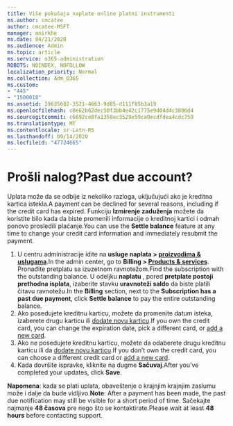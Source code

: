 ```yaml
---
title: Više pokušaja naplate online platni instrumenti
ms.author: cmcatee
author: cmcatee-MSFT
manager: mnirkhe
ms.date: 04/21/2020
ms.audience: Admin
ms.topic: article
ms.service: o365-administration
ROBOTS: NOINDEX, NOFOLLOW
localization_priority: Normal
ms.collection: Adm_O365
ms.custom:
- "445"
- "1500018"
ms.assetid: 29635602-3521-4663-9d85-d111f85b3a19
ms.openlocfilehash: c0e62b02dec50f3bb4e42c1775e9d04d4c3806d4
ms.sourcegitcommit: c6692ce0fa1358ec3529e59ca0ecdfdea4cdc759
ms.translationtype: MT
ms.contentlocale: sr-Latn-RS
ms.lasthandoff: 09/14/2020
ms.locfileid: "47724665"
---
```

# <a name="past-due-account"></a><span data-ttu-id="bade9-102">Prošli nalog?</span><span class="sxs-lookup"><span data-stu-id="bade9-102">Past due account?</span></span>

<span data-ttu-id="bade9-103">Uplata može da se odbije iz nekoliko razloga, uključujući ako je kreditna kartica istekla.</span><span class="sxs-lookup"><span data-stu-id="bade9-103">A payment can be declined for several reasons, including if the credit card has expired.</span></span> <span data-ttu-id="bade9-104">Funkciju **Izmirenje zaduženja** možete da koristite bilo kada da biste promenili informacije o kreditnoj kartici i odmah ponovo prosledili plaćanje.</span><span class="sxs-lookup"><span data-stu-id="bade9-104">You can use the **Settle balance** feature at any time to change your credit card information and immediately resubmit the payment.</span></span>

1. <span data-ttu-id="bade9-105">U centru administracije idite na **usluge naplata > [proizvodima & uslugama](https://go.microsoft.com/fwlink/p/?linkid=842054)**.</span><span class="sxs-lookup"><span data-stu-id="bade9-105">In the admin center, go to **Billing > [Products & services](https://go.microsoft.com/fwlink/p/?linkid=842054)**.</span></span>
<span data-ttu-id="bade9-106">Pronađite pretplatu sa izuzetnom ravnotežom.</span><span class="sxs-lookup"><span data-stu-id="bade9-106">Find the subscription with the outstanding balance.</span></span> <span data-ttu-id="bade9-107">U odeljku **naplatu** , pored **pretplate postoji prethodna isplata**, izaberite stavku **uravnoteži saldo** da biste platili čitavu ravnotežu.</span><span class="sxs-lookup"><span data-stu-id="bade9-107">In the **Billing** section, next to the **Subscription has a past due payment**, click **Settle balance** to pay the entire outstanding balance.</span></span>
2. <span data-ttu-id="bade9-108">Ako posedujete kreditnu karticu, možete da promenite datum isteka, izaberete drugu karticu ili [dodate novu karticu](https://docs.microsoft.com/microsoft-365/commerce/billing-and-payments/manage-payment-methods?view=o365-worldwide).</span><span class="sxs-lookup"><span data-stu-id="bade9-108">If you own the credit card, you can change the expiration date, pick a different card, or [add a new card](https://docs.microsoft.com/microsoft-365/commerce/billing-and-payments/manage-payment-methods?view=o365-worldwide).</span></span>
3. <span data-ttu-id="bade9-109">Ako ne posedujete kreditnu karticu, možete da odaberete drugu kreditnu karticu ili da [dodate novu karticu](https://docs.microsoft.com/microsoft-365/commerce/billing-and-payments/manage-payment-methods?view=o365-worldwide).</span><span class="sxs-lookup"><span data-stu-id="bade9-109">If you don’t own the credit card, you can choose a different credit card or [add a new card](https://docs.microsoft.com/microsoft-365/commerce/billing-and-payments/manage-payment-methods?view=o365-worldwide).</span></span>
4. <span data-ttu-id="bade9-110">Kada dovršite ispravke, kliknite na dugme **Sačuvaj**.</span><span class="sxs-lookup"><span data-stu-id="bade9-110">After you’ve completed your updates, click **Save**.</span></span>

<span data-ttu-id="bade9-111">**Napomena**: kada se plati uplata, obaveštenje o krajnjim krajnjim zaslumu može i dalje da bude vidljivo.</span><span class="sxs-lookup"><span data-stu-id="bade9-111">**Note**: After a payment has been made, the past due notification may still be visible for a short period of time.</span></span> <span data-ttu-id="bade9-112">Sačekajte najmanje **48 časova** pre nego što se kontaktirate.</span><span class="sxs-lookup"><span data-stu-id="bade9-112">Please wait at least **48 hours** before contacting support.</span></span>
